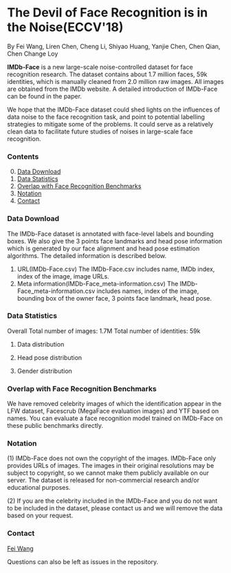# The Devil of Face Recognition is in the Noise(ECCV'18)
By Fei Wang, Liren Chen, Cheng Li, Shiyao Huang, Yanjie Chen, Chen Qian, Chen Change Loy

**IMDb-Face** is a new large-scale noise-controlled dataset for face recognition research. The dataset contains about 1.7 million faces, 59k identities, which is manually cleaned from 2.0 million raw images. All images are obtained from the IMDb website. A detailed introduction of IMDb-Face can be found in the paper.

We hope that the IMDb-Face dataset could shed lights on the influences of data noise to the face recognition task, and point to potential labelling strategies to mitigate some of the problems. It could serve as a relatively clean data to facilitate future studies of noises in large-scale face recognition.

### Contents
0. [Data Download](#data-download)
0. [Data Statistics](#data-statistics)
0. [Overlap with Face Recognition Benchmarks](#Overlap-with-Face-Recognition-Benchmarks)
0. [Notation](#Notation)
0. [Contact](#Contact)

### Data Download
The IMDb-Face dataset is annotated with face-level labels and bounding boxes. We also give the 3 points face landmarks and head pose information which is generated by our face alignment and head pose estimation algorithms. The detailed information is described below.
1. URL(IMDb-Face.csv)
The IMDb-Face.csv includes name, IMDb index, index of the image, image URLs.
2. Meta information(IMDb-Face_meta-information.csv)
The IMDb-Face_meta-information.csv includes names, index of the image, bounding box of the owner face, 3 points face landmark, head pose.

### Data Statistics
Overall
Total number of images: 1.7M
Total number of identities: 59k
1. Data distribution

2. Head pose distribution

3. Gender distribution

### Overlap with Face Recognition Benchmarks
We have removed celebrity images of which the identification appear in the LFW dataset, Facescrub (MegaFace evaluation images) and YTF based on names. You can evaluate a face recognition model trained on IMDb-Face on these public benchmarks directly. 

### Notation
(1) IMDb-Face does not own the copyright of the images. IMDb-Face only provides URLs of images. The images in their original resolutions may be subject to copyright, so we cannot make them publicly available on our server. The dataset is released for non-commercial research and/or educational purposes. 

(2) If you are the celebrity included in the IMDb-Face and you do not want to be included in the dataset, please contact us and we will remove the data based on your request.

### Contact
[Fei Wang](wangfei@sensetime.com)

  Questions can also be left as issues in the repository. 
